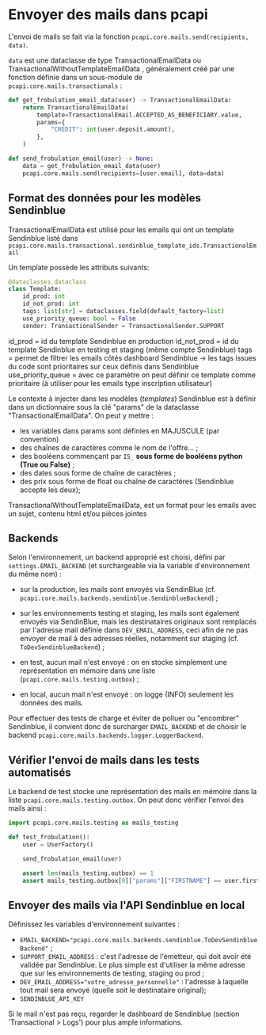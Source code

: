 # Envoyer des mails dans pcapi 

L'envoi de mails se fait via la fonction
`pcapi.core.mails.send(recipients, data)`.

`data` est une dataclasse de type TransactionalEmailData ou TransactionalWithoutTemplateEmailData
, généralement créé par une fonction définie dans un sous-module de `pcapi.core.mails.transactionals` :

```python
def get_frobulation_email_data(user) -> TransactionalEmailData:
    return TransactionalEmailData(
        template=TransactionalEmail.ACCEPTED_AS_BENEFICIARY.value,
        params={
            "CREDIT": int(user.deposit.amount), 
        },
    )

def send_frobulation_email(user) -> None:
    data = get_frobulation_email_data(user)
    pcapi.core.mails.send(recipients=[user.email], data=data)
```


## Format des données pour les modèles Sendinblue

TransactionalEmailData est utilisé pour les emails qui ont un template Sendinblue listé dans 
`pcapi.core.mails.transactional.sendinblue_template_ids.TransactionalEmail`

Un template possède les attributs suivants: 
```python
@dataclasses.dataclass
class Template:
    id_prod: int
    id_not_prod: int
    tags: list[str] = dataclasses.field(default_factory=list)
    use_priority_queue: bool = False
    sender: TransactionalSender = TransactionalSender.SUPPORT
```
id_prod = id du template Sendinblue en production
id_not_prod = id du template Sendinblue en testing et staging (même compte Sendinblue)
tags = permet de filtrer les emails côtés dashboard Sendinblue -> les tags issues du code sont prioritaires sur ceux définis dans Sendinblue
use_priority_queue = avec ce paramètre on peut définir ce template comme prioritaire (à utiliser pour les emails type inscription utilisateur)

Le contexte à injecter dans les modèles (*templates*) Sendinblue est à
définir dans un dictionnaire sous la clé "params" de la dataclasse "TransactionalEmailData". On peut y mettre :
- les variables dans params sont définies en MAJUSCULE (par convention)
- des chaînes de caractères comme le nom de l'offre... ;
- des booléens commençant par `IS_` **sous forme de booléens python (True ou False)** ;
- des dates sous forme de chaîne de caractères ;
- des prix sous forme de float ou chaîne de caractères (Sendinblue accepte les deux);


TransactionalWithoutTemplateEmailData, est un format pour les emails avec un sujet, 
contenu html et/ou pièces jointes

## Backends
Selon l'environnement, un backend approprié est choisi, défini par
`settings.EMAIL_BACKEND` (et surchargeable via la variable
d'environnement du même nom) :

- sur la production, les mails sont envoyés via SendinBlue
  (cf. `pcapi.core.mails.backends.sendinblue.SendinblueBackend`) ;

- sur les environnements testing et staging, les mails sont également
  envoyés via SendinBlue, mais les destinataires originaux sont remplacés
  par l'adresse mail définie dans `DEV_EMAIL_ADDRESS`, ceci afin de ne
  pas envoyer de mail à des adresses réelles, notamment sur staging
  (cf. `ToDevSendinblueBackend`) ;

- en test, aucun mail n'est envoyé : on en stocke simplement une
  représentation en mémoire dans une liste
  (`pcapi.core.mails.testing.outbox`) ;

- en local, aucun mail n'est envoyé : on logge (INFO) seulement les
  données des mails.

Pour effectuer des tests de charge et éviter de polluer ou "encombrer"
Sendinblue, il convient donc de surcharger `EMAIL_BACKEND` et de choisir
le backend `pcapi.core.mails.backends.logger.LoggerBackend`.


## Vérifier l'envoi de mails dans les tests automatisés

Le backend de test stocke une représentation des mails en mémoire dans
la liste `pcapi.core.mails.testing.outbox`. On peut donc vérifier
l'envoi des mails ainsi :

```python
import pcapi.core.mails.testing as mails_testing

def test_frobulation():
    user = UserFactory()

    send_frobulation_email(user)

    assert len(mails_testing.outbox) == 1
    assert mails_testing.outbox[0]["params"]["FIRSTNAME"] == user.firstName
```


## Envoyer des mails via l'API Sendinblue en local
Définissez les variables d'environnement suivantes :

- `EMAIL_BACKEND="pcapi.core.mails.backends.sendinblue.ToDevSendinblueBackend"` ;
- `SUPPORT_EMAIL_ADDRESS` : c'est l'adresse de l'émetteur, qui doit
  avoir été validée par Sendinblue. Le plus simple est d'utiliser la même
  adresse que sur les environnements de testing, staging ou prod ;
- `DEV_EMAIL_ADDRESS="votre_adresse_personnelle"` : l'adresse à
  laquelle tout mail sera envoyé (quelle soit le destinataire
  original);
- `SENDINBLUE_API_KEY`


Si le mail n'est pas reçu, regarder le dashboard de Sendinblue (section 'Transactional > Logs') pour plus ample informations.
